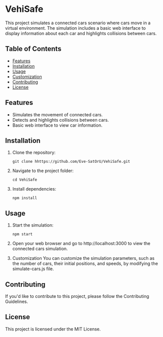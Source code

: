 # VehiSafe

This project simulates a connected cars scenario where cars move in a virtual environment. The simulation includes a basic web interface to display information about each car and highlights collisions between cars.

## Table of Contents
- [Features](#features)
- [Installation](#installation)
- [Usage](#usage)
- [Customization](#customization)
- [Contributing](#contributing)
- [License](#license)

## Features

- Simulates the movement of connected cars.
- Detects and highlights collisions between cars.
- Basic web interface to view car information.

## Installation

1. Clone the repository:

   ```
   git clone hhttps://github.com/Eve-SatOrU/VehiSafe.git
    ```
2. Navigate to the project folder:
    ```
   cd VehiSafe
    ```
3. Install dependencies:
    ```
    npm install
    ```
## Usage
1. Start the simulation:

    ```
    npm start
    ```
2. Open your web browser and go to http://localhost:3000 
to view the connected cars simulation.

3. Customization
You can customize the simulation parameters, such as the number of cars, their initial positions, and speeds, by modifying the simulate-cars.js file.
## Contributing
If you'd like to contribute to this project, please follow the Contributing Guidelines.

## License
This project is licensed under the MIT License.




